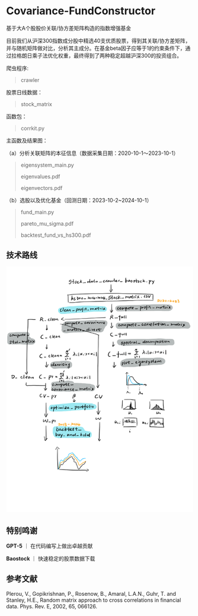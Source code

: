 # Covariance-FundConstructor

基于大A个股股价关联/协方差矩阵构造的指数增强基金

目前我们从沪深300指数成分股中精选40支优质股票，得到其关联/协方差矩阵，并与随机矩阵做对比，分析其主成分。在基金beta因子应等于1的约束条件下，通过拉格朗日乘子法优化权重，最终得到了两种稳定超越沪深300的投资组合。

爬虫程序:
> crawler

股票日线数据：
> stock_matrix

函数包：
> corrkit.py

主函数及结果图：

（a）分析关联矩阵的本征信息（数据采集日期：2020-10-1～2023-10-1）

> eigensystem_main.py
>
> eigenvalues.pdf
>
> eigenvectors.pdf

（b）选股以及优化基金（回测日期：2023-10-2~2024-10-1）

> fund_main.py
> 
> pareto_mu_sigma.pdf
>
> backtest_fund_vs_hs300.pdf

## 技术路线
![技术路线](CVFC.png)

## 特别鸣谢

**GPT-5** ｜ 在代码编写上做出卓越贡献

**Baostock** ｜ 快速稳定的股票数据下载

## 参考文献

Plerou, V., Gopikrishnan, P., Rosenow, B., Amaral, L.A.N., Guhr, T. and Stanley, H.E., Random matrix approach to cross correlations in financial data. Phys. Rev. E, 2002, 65, 066126.